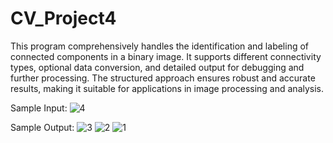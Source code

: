 # CV_Project4
This program comprehensively handles the identification and labeling of connected components in a binary image. It supports different connectivity types, optional data conversion, and detailed output for debugging and further processing. The structured approach ensures robust and accurate results, making it suitable for applications in image processing and analysis.

Sample Input:
![4](https://github.com/xinyun-wang/CV_Project4_ConnectedComponent/assets/76190838/88d039af-e71a-4fdd-a579-3f7f5c25344e)

Sample Output:
![3](https://github.com/xinyun-wang/CV_Project4_ConnectedComponent/assets/76190838/25e84921-4cdf-4511-9410-f1099f9a4f3c)
![2](https://github.com/xinyun-wang/CV_Project4_ConnectedComponent/assets/76190838/3d07b1f0-379a-4649-b404-45223eedbd78)
![1](https://github.com/xinyun-wang/CV_Project4_ConnectedComponent/assets/76190838/c3b73df9-e774-49fc-a5ee-5e3d541947c0)
